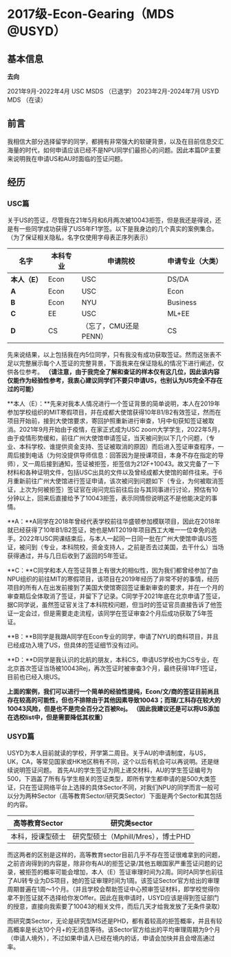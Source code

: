 # 2017级-Econ-Gearing（MDS @USYD）

## 基本信息

**去向**

2021年9月-2022年4月 USC MSDS （已退学）
2023年2月-2024年7月 USYD MDS （在读）

## 前言
我相信大部分选择留学的同学，都拥有非常强大的软硬背景，以及在目前信息交汇海量的时代，如何申请应该已经不是NPU同学们最担心的问题。因此本篇DP主要来说明我在申请US和AU时面临的签证问题。
## 经历
### USC篇
关于US的签证，尽管我在21年5月和6月两次被10043拒签，但是我还是得说，还是有一些同学成功获得了US5年F1学签。以下是我身边的几个真实的案例集合。（为了保证相关隐私，名字仅使用字母表正序列表示）

| **名字** | **本科专业** | **申请院校** | **申请专业（大类）** |
| --- | --- | --- | --- |
| **本人（E）** | Econ | USC | DS/DA |
| **A** | Econ | USC | Econ |
| **B** | Econ | NYU | Business |
| **C** | EE | USC | ML+EE |
| **D** | CS | （忘了，CMU还是PENN） | CS |

先来说结果，以上包括我在内5位同学，只有我没有成功获取签证。然而这张表不足以完整展示每个人签证的完整背景，下面我来在保证隐私的情况下进行阐述，仅供各位参考。
**（请注意，由于我完全了解和查证的样本仅有这几位，因此该内容仅能作为经验性参考，我衷心建议同学们不要只申请US，也别认为US完全不存在过的可能）**

**本人（E）：**先来对我本人情况进行一个签证背景的简单说明，本人在2019年参加学校组织的MIT寒假项目，并在成都大使馆获得10年B1/B2有效签证，然而在项目开始前，接到大使馆要求，寄回护照重新进行审查，1月中旬获知签证被取消。2021年9月开始由于疫情，在家正式成为USC zoom大学学生，2022年5月，由于疫情形势缓和，前往广州大使馆申请签证，当天被问到以下几个问题，（专业、本科学校、谁提供资金支持、签证被取消的原因）而后进入签证审查程序，一周后接到电话（为何没提供导师信息：回答因为是授课项目，本身不存在指定的导师），又一周后接到通知，签证被拒签，拒签信为212F+10043。故又完备了一下材料和各种证明文件，包括USC出具的文件以及曾经成都大使馆的邮件往来。于6月重新前往广州大使馆进行签证申请，该次被问到问题如下（专业，为何被取消签证，上次为何被拒签）签证官在询问完后前往后台与其同事进行讨论，预估有10分钟以上，回来后直接给予了10043拒签，表示同情但说明这不是他能决定的事情。

**A：**A同学在2018年曾经代表学校前往华盛顿参加模联项目，因此在2018年就已经获得了10年B1/B2签证，她也是MIT2019年项目西工大唯一一位幸免的选手。2022年USC网课结束后，与本人一起同一日同一批在广州大使馆申请US签证，被问到（专业，本科院校，资金支持人，之前是否去过美国，去干什么）当场获得通过，并与几日后收到了返回的5年签证。

**C：**C同学和本人在签证背景上有很大的相似性，因为我们都曾经参加了由NPU组织的前往MIT的寒假项目，该项目在2019年经历了非常不好的事情，经历项目的所有人在出发前接到了美国大使馆寄回签证重新审查的要求，并在一个月的审查期后全体取消了签证，并留下了记录。C同学于2021年底在北京申请了签证，据C同学说，虽然签证官关注了本科院校问题，但当时的签证官员直接告诉了他签证一定会过，但是需要走走流程，该同学在签证审查2个月后成功获取了5年签证。

**B：**B同学是我跟A同学在Econ专业的同学，申请了NYU的商科项目，并且已经成功入境了US，但具体的签证细节没有过问。

**D：**D同学是我认识的北航的朋友，本科CS，申请US学校也为CS专业，在北京首次签证当场被10043Rej，再次签证时被审查3个月，最终获得1年F1签证，目前也已经入境US。

**上面的案例，我们可以进行一个简单的经验性提纯，Econ/文/商的签证目前尚且存在较高的可能性，但也不排除由于其他因素导致10043；而理/工科存在较大的10043风险，但是也不是完全百分之百被Rej。**
**（因此我建议还是可以将US添加在选校list中，但是需要降低其权重）**
### USYD篇
USYD为本人目前就读的学校，开学第二周目。关于AU的申请制度，与US，UK，CA，等常见国家或HK地区稍有不同，这个以后有机会可以再说明。还是继续说明签证问题。
首先AU的学生签证为网上递交材料，AU的学生签证编号为500，下涵盖了所有与学生相关的签证类型，即所有学生都申请的是500大类签证，只在签证网络平台上选择的具体Sector不同，对我们NPU的同学而言一般可以分为两种Sector（高等教育Sector/研究类Sector）下面是两个Sector和其包括的内容。

| **高等教育Sector** | **研究类sector** |
| --- | --- |
| 本科，授课型硕士 | 研究型硕士（Mphill/Mres），博士PHD |

而这两者的区别是这样的，高等教育sector目前几乎不存在签证很难拿到的问题，之前咨询得到的内容是，除非你有AU的拒签记录/其他五眼国家严重签证问题的记录，被拒签的概率可能会增加，本人（E）签证审理时间为2周。同时A同学也前往了AU转专业为DS项目，她的签证审理时间为1周。该签证Sector官方给出的审理周期普遍在1周～1个月。（并且学校会帮助签证中心预审签证材料，即学校觉得你拿不到签证就不选择给你发Offer。因此在我申请时，USYD应该是得到签证部门的授意，直接向我索要了10043的相关文件，而后几天才给我发放了无条件录取）

而研究类Sector，无论是研究型MS还是PHD，都有着较高的拒签概率，并且有较高概率是长达10个月+的无消息等待。该Sector官方给出的平均审理周期为9个月（申请人境外），不过如果申请人已经在境内的话，申请会加快并且会增高通过率。
